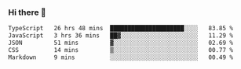 ### Hi there 👋

<!--
**zhengis-alinur/zhengis-alinur** is a ✨ _special_ ✨ repository because its `README.md` (this file) appears on your GitHub profile.

Here are some ideas to get you started:

- 🔭 I’m currently working on ...
- 🌱 I’m currently learning ...
- 👯 I’m looking to collaborate on ...
- 🤔 I’m looking for help with ...
- 💬 Ask me about ...
- 📫 How to reach me: ...
- 😄 Pronouns: ...
- ⚡ Fun fact: ...
-->

<!--START_SECTION:waka-->

```txt
TypeScript   26 hrs 48 mins  █████████████████████░░░░   83.85 %
JavaScript   3 hrs 36 mins   ██▓░░░░░░░░░░░░░░░░░░░░░░   11.29 %
JSON         51 mins         ▓░░░░░░░░░░░░░░░░░░░░░░░░   02.69 %
CSS          14 mins         ▒░░░░░░░░░░░░░░░░░░░░░░░░   00.77 %
Markdown     9 mins          ░░░░░░░░░░░░░░░░░░░░░░░░░   00.49 %
```

<!--END_SECTION:waka-->
